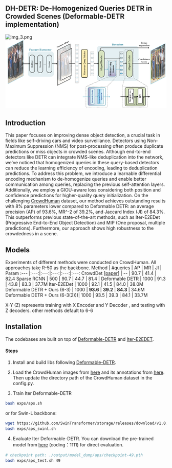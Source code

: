 ## DH-DETR: De-Homogenized Queries DETR in Crowded Scenes (Deformable-DETR implementation)
![img_3.png](img_3.png)
![img_1.png](img_1.png)
## Introduction
This paper focuses on improving dense object detection, a crucial task in fields like self-driving cars and video 
surveillance. Detectors using Non-Maximum Suppression (NMS) for post-processing often produce 
duplicate predictions or miss objects in crowded scenes. Although 
end-to-end detectors like DETR can integrate NMS-like deduplication into the network, we've noticed that homogenized 
queries in these query-based detectors can reduce the learning efficiency of encoding, leading to deduplication predictions.
To address this problem, we introduce a learnable differential encoding mechanism to de-homogenize queries and enable
better communication among queries, replacing the previous self-attention layers. Additionally, we employ a GIOU-aware
loss considering both position and confidence predictions for higher-quality query initialization. On the challenging 
[CrowdHuman]() dataset, our method achieves outstanding results with 8% parameters lower compared to Deformable DETR: 
an average precision (AP) of 93.6%, MR^-2 of 39.2%, and Jaccard Index (JI) of 84.3%. This outperforms previous 
state-of-the-art methods, such as Iter-E2EDet (Progressive End-to-End Object Detection) and MIP (One proposal, 
multiple predictions). Furthermore, our approach shows high robustness to the crowdedness in a scene.



[//]: # (### Links)

[//]: # (- Iter Sparse R-CNN [[repo]&#40;https://github.com/megvii-research/Iter-E2EDET&#41;])


## Models

Experiments of different methods were conducted on CrowdHuman. All approaches take R-50 as the backbone.
Method | #queries | AP | MR | JI | Param
:--- |:---:|:---:|:---:|:---:|:---:
CrowdDet [[paper](https://openaccess.thecvf.com/content_CVPR_2020/papers/Chu_Detection_in_Crowded_Scenes_One_Proposal_Multiple_Predictions_CVPR_2020_paper.pdf)] | -- | 90.7 | 41.4 | 82.4
Sparse RCNN | 500 | 90.7 | 44.7 | 81.4 |
Deformable DETR | 1000 | 91.3 | 43.8 | 83.3 | 37.7M
Iter-E2EDet | 1000 | 92.1 | 41.5 | 84.0 | 38.0M
Deformable DETR + Ours (6-3) | 1000 | **93.6** | **39.2** | **84.3**  | 34.6M
Deformable DETR + Ours (6-3(2)))| 1000 | 93.5 | 39.3 | 84.1 | 33.7M

X-Y (Z) represents training with X Encoder and Y Decoder , and testing with Z decoders. other methods default to 6-6

## Installation
The codebases are built on top of [Deformable-DETR](https://github.com/fundamentalvision/Deformable-DETR) and [Iter-E2EDET](https://github.com/megvii-research/Iter-E2EDET).

#### Steps
1. Install and build libs following [Deformable-DETR](https://github.com/fundamentalvision/Deformable-DETR).

2. Load the CrowdHuman images from [here](https://www.crowdhuman.org/download.html) and its annotations from [here](https://drive.google.com/file/d/11TKQWUNDf63FbjLHU9iEASm2nE7exgF8/view?usp=sharing). Then update the directory path of the CrowdHuman dataset in the config.py.

3. Train Iter Deformable-DETR
```bash
bash exps/aps.sh
```
or for Swin-L backbone:
```bash
wget https://github.com/SwinTransformer/storage/releases/download/v1.0.0/swin_large_patch4_window7_224_22k.pth
bash exps/aps_swinl.sh
```

4. Evaluate Iter Deformable-DETR. You can download the pre-trained model from [here](https://pan.baidu.com/s/1RrZACC2FI4NGfMluTVgXVQ 
) (coding：1111) for direct evaluation. 
```bash
# checkpoint path: ./output/model_dump/aps/checkpoint-49.pth
bash exps/aps_test.sh 49

